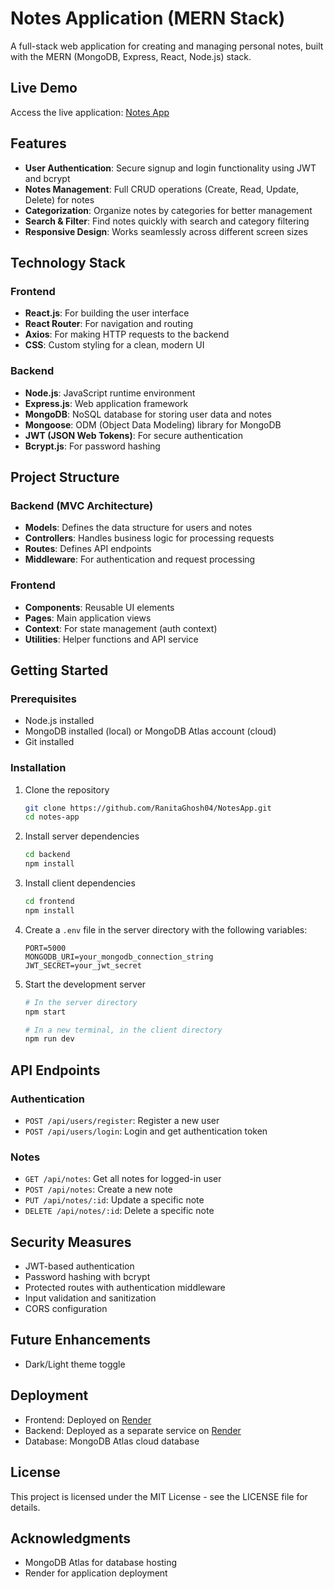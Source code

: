 # Notes Application (MERN Stack)

A full-stack web application for creating and managing personal notes, built with the MERN (MongoDB, Express, React, Node.js) stack.

## Live Demo

Access the live application: [Notes App](https://notesappfront-9adu.onrender.com/login)

## Features

- **User Authentication**: Secure signup and login functionality using JWT and bcrypt
- **Notes Management**: Full CRUD operations (Create, Read, Update, Delete) for notes
- **Categorization**: Organize notes by categories for better management
- **Search & Filter**: Find notes quickly with search and category filtering
- **Responsive Design**: Works seamlessly across different screen sizes

## Technology Stack

### Frontend
- **React.js**: For building the user interface
- **React Router**: For navigation and routing
- **Axios**: For making HTTP requests to the backend
- **CSS**: Custom styling for a clean, modern UI

### Backend
- **Node.js**: JavaScript runtime environment
- **Express.js**: Web application framework
- **MongoDB**: NoSQL database for storing user data and notes
- **Mongoose**: ODM (Object Data Modeling) library for MongoDB
- **JWT (JSON Web Tokens)**: For secure authentication
- **Bcrypt.js**: For password hashing

## Project Structure

### Backend (MVC Architecture)
- **Models**: Defines the data structure for users and notes
- **Controllers**: Handles business logic for processing requests
- **Routes**: Defines API endpoints
- **Middleware**: For authentication and request processing

### Frontend
- **Components**: Reusable UI elements
- **Pages**: Main application views
- **Context**: For state management (auth context)
- **Utilities**: Helper functions and API service

## Getting Started

### Prerequisites
- Node.js installed
- MongoDB installed (local) or MongoDB Atlas account (cloud)
- Git installed

### Installation

1. Clone the repository
   ```bash
   git clone https://github.com/RanitaGhosh04/NotesApp.git
   cd notes-app
   ```

2. Install server dependencies
   ```bash
   cd backend
   npm install
   ```

3. Install client dependencies
   ```bash
   cd frontend
   npm install
   ```

4. Create a `.env` file in the server directory with the following variables:
   ```
   PORT=5000
   MONGODB_URI=your_mongodb_connection_string
   JWT_SECRET=your_jwt_secret
   ```

5. Start the development server
   ```bash
   # In the server directory
   npm start
   
   # In a new terminal, in the client directory
   npm run dev
   ```

## API Endpoints

### Authentication
- `POST /api/users/register`: Register a new user
- `POST /api/users/login`: Login and get authentication token

### Notes
- `GET /api/notes`: Get all notes for logged-in user
- `POST /api/notes`: Create a new note
- `PUT /api/notes/:id`: Update a specific note
- `DELETE /api/notes/:id`: Delete a specific note

## Security Measures

- JWT-based authentication
- Password hashing with bcrypt
- Protected routes with authentication middleware
- Input validation and sanitization
- CORS configuration

## Future Enhancements
- Dark/Light theme toggle

## Deployment

- Frontend: Deployed on [Render](https://render.com)
- Backend: Deployed as a separate service on [Render](https://render.com)
- Database: MongoDB Atlas cloud database

## License

This project is licensed under the MIT License - see the LICENSE file for details.

## Acknowledgments

- MongoDB Atlas for database hosting
- Render for application deployment
